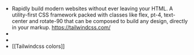 - Rapidly build modern websites without ever leaving your HTML.
  A utility-first CSS framework packed with classes like flex, pt-4, text-center and rotate-90 that can be composed to build any design, directly in your markup.
  https://tailwindcss.com/
-
-
- [[Tailwindcss colors]]